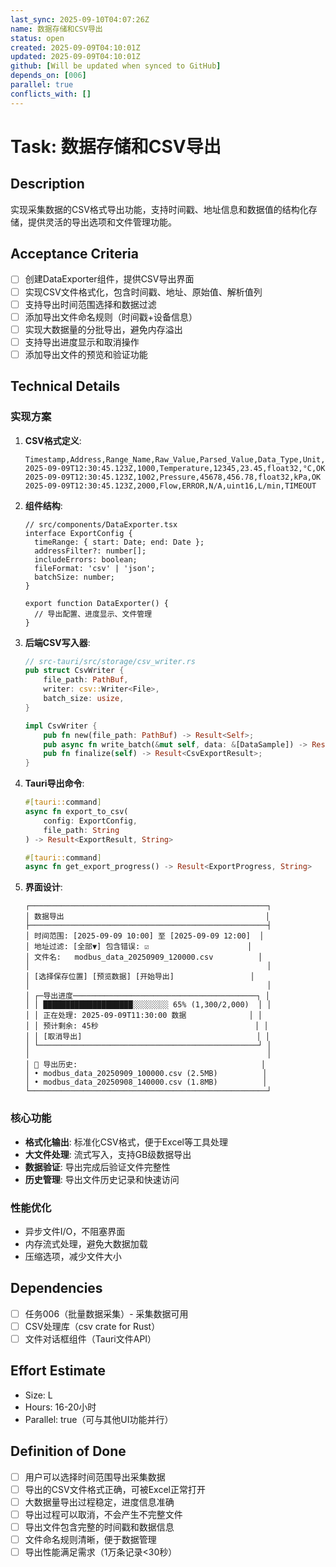 ```yaml
---
last_sync: 2025-09-10T04:07:26Z
name: 数据存储和CSV导出
status: open
created: 2025-09-09T04:10:01Z
updated: 2025-09-09T04:10:01Z
github: [Will be updated when synced to GitHub]
depends_on: [006]
parallel: true
conflicts_with: []
---
```


# Task: 数据存储和CSV导出

## Description

实现采集数据的CSV格式导出功能，支持时间戳、地址信息和数据值的结构化存储，提供灵活的导出选项和文件管理功能。

## Acceptance Criteria

- [ ] 创建DataExporter组件，提供CSV导出界面
- [ ] 实现CSV文件格式化，包含时间戳、地址、原始值、解析值列
- [ ] 支持导出时间范围选择和数据过滤
- [ ] 添加导出文件命名规则（时间戳+设备信息）
- [ ] 实现大数据量的分批导出，避免内存溢出
- [ ] 支持导出进度显示和取消操作
- [ ] 添加导出文件的预览和验证功能

## Technical Details

### 实现方案

1. **CSV格式定义**:
   ```csv
   Timestamp,Address,Range_Name,Raw_Value,Parsed_Value,Data_Type,Unit,Status
   2025-09-09T12:30:45.123Z,1000,Temperature,12345,23.45,float32,°C,OK
   2025-09-09T12:30:45.123Z,1002,Pressure,45678,456.78,float32,kPa,OK
   2025-09-09T12:30:45.123Z,2000,Flow,ERROR,N/A,uint16,L/min,TIMEOUT
   ```

2. **组件结构**:
   ```tsx
   // src/components/DataExporter.tsx
   interface ExportConfig {
     timeRange: { start: Date; end: Date };
     addressFilter?: number[];
     includeErrors: boolean;
     fileFormat: 'csv' | 'json';
     batchSize: number;
   }
   
   export function DataExporter() {
     // 导出配置、进度显示、文件管理
   }
   ```

3. **后端CSV写入器**:
   ```rust
   // src-tauri/src/storage/csv_writer.rs
   pub struct CsvWriter {
       file_path: PathBuf,
       writer: csv::Writer<File>,
       batch_size: usize,
   }
   
   impl CsvWriter {
       pub fn new(file_path: PathBuf) -> Result<Self>;
       pub async fn write_batch(&mut self, data: &[DataSample]) -> Result<()>;
       pub fn finalize(self) -> Result<CsvExportResult>;
   }
   ```

4. **Tauri导出命令**:
   ```rust
   #[tauri::command]
   async fn export_to_csv(
       config: ExportConfig,
       file_path: String
   ) -> Result<ExportResult, String>
   
   #[tauri::command]
   async fn get_export_progress() -> Result<ExportProgress, String>
   ```

5. **界面设计**:
   ```
   ┌─────────────────────────────────────────────────────┐
   │ 数据导出                                             │
   ├─────────────────────────────────────────────────────┤
   │ 时间范围: [2025-09-09 10:00] 至 [2025-09-09 12:00]  │
   │ 地址过滤: [全部▼] 包含错误: ☑️                      │
   │ 文件名:   modbus_data_20250909_120000.csv          │
   │                                                     │
   │ [选择保存位置] [预览数据] [开始导出]                 │
   │                                                     │
   │ ┌─导出进度─────────────────────────────────────────┐ │
   │ │ ████████████████████░░░░░░░░ 65% (1,300/2,000)  │ │
   │ │ 正在处理: 2025-09-09T11:30:00 数据              │ │
   │ │ 预计剩余: 45秒                                   │ │
   │ │ [取消导出]                                       │ │
   │ └─────────────────────────────────────────────────┘ │
   │                                                     │
   │ 📁 导出历史:                                         │
   │ • modbus_data_20250909_100000.csv (2.5MB)          │
   │ • modbus_data_20250908_140000.csv (1.8MB)          │
   └─────────────────────────────────────────────────────┘
   ```

### 核心功能
- **格式化输出**: 标准化CSV格式，便于Excel等工具处理
- **大文件处理**: 流式写入，支持GB级数据导出
- **数据验证**: 导出完成后验证文件完整性
- **历史管理**: 导出文件历史记录和快速访问

### 性能优化
- 异步文件I/O，不阻塞界面
- 内存流式处理，避免大数据加载
- 压缩选项，减少文件大小

## Dependencies

- [ ] 任务006（批量数据采集）- 采集数据可用
- [ ] CSV处理库（csv crate for Rust）
- [ ] 文件对话框组件（Tauri文件API）

## Effort Estimate

- Size: L
- Hours: 16-20小时
- Parallel: true（可与其他UI功能并行）

## Definition of Done

- [ ] 用户可以选择时间范围导出采集数据
- [ ] 导出的CSV文件格式正确，可被Excel正常打开
- [ ] 大数据量导出过程稳定，进度信息准确
- [ ] 导出过程可以取消，不会产生不完整文件
- [ ] 导出文件包含完整的时间戳和数据信息
- [ ] 文件命名规则清晰，便于数据管理
- [ ] 导出性能满足需求（1万条记录<30秒）